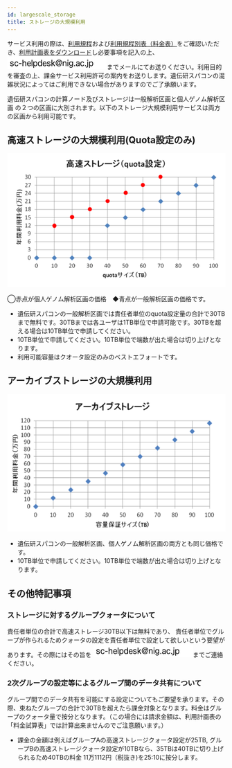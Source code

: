 ```yaml
---
id: largescale_storage
title: ストレージの大規模利用
---
```


サービス利用の際は、[利用規程](../application/use_policy.md)および[利用規程別表（料金表）](../application/use_policy.md)をご確認いただき、[利用計画表をダウンロード](../application/resource_extension.md)し必要事項を記入の上、![](sc-helpdesk.png)までメールにてお送りください。利用目的を審査の上、課金サービス利用許可の案内をお送りします。遺伝研スパコンの混雑状況によってはご利用できない場合がありますのでご了承願います。



遺伝研スパコンの計算ノード及びストレージは一般解析区画と個人ゲノム解析区画 の２つの区画に大別されます。以下のストレージ大規模利用サービスは両方の区画から利用可能です。


##  高速ストレージの大規模利用(Quota設定のみ)



![](storage1.png)



◯赤点が個人ゲノム解析区画の価格　◆青点が一般解析区画の価格です。

- 遺伝研スパコンの一般解析区画では責任者単位のquota設定量の合計で30TBまで無料です。30TBまでは各ユーザは1TB単位で申請可能です。30TBを超える場合は10TB単位で申請してください。
- 10TB単位で申請してください。10TB単位で端数が出た場合は切り上げとなります。
- 利用可能容量はクオータ設定のみのベストエフォートです。



## アーカイブストレージの大規模利用

![](storage3_2.png)


- 遺伝研スパコンの一般解析区画、個人ゲノム解析区画の両方とも同じ価格です。
- 10TB単位で申請してください。10TB単位で端数が出た場合は切り上げとなります。


## その他特記事項

### ストレージに対するグループクォータについて

 責任者単位の合計で高速ストレージ30TB以下は無料であり、 責任者単位でグループが作られるためクォータの設定を責任者単位で設定して欲しいという要望があります。その際にはその旨を ![](sc-helpdesk.png)までご連絡ください。

### 2次グループの設定等によるグループ間のデータ共有について

グループ間でのデータ共有を可能にする設定についてもご要望を承ります。その際、束ねたグループの合計で30TBを超えたら課金対象となります。料金はグループのクォータ量で按分となります。（この場合には請求金額は、利用計画表の「料金試算表」では計算出来ませんのでご注意願います。）

- 課金の金額は例えばグループAの高速ストレージクォータ設定が25TB, グループBの高速ストレージクォータ設定が10TBなら、35TBは40TBに切り上げられるため40TBの料金 11万1112円（税抜き)を25:10に按分します。
